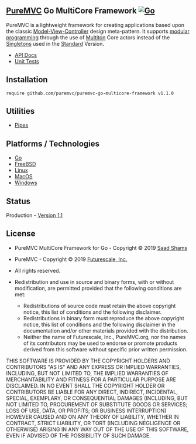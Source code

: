 ## [PureMVC](http://puremvc.github.com/) Go MultiCore Framework [![Go](https://github.com/PureMVC/puremvc-go-multicore-framework/actions/workflows/go.yml/badge.svg)](https://github.com/PureMVC/puremvc-go-multicore-framework/actions/workflows/go.yml)

PureMVC is a lightweight framework for creating applications based upon the classic [Model-View-Controller](http://en.wikipedia.org/wiki/Model-view-controller) design meta-pattern. It supports [modular programming](http://en.wikipedia.org/wiki/Modular_programming) through the use of [Multiton](http://en.wikipedia.org/wiki/Multiton) Core actors instead of the [Singletons](http://en.wikipedia.org/wiki/Singleton_pattern) used in the [Standard](https://github.com/PureMVC/puremvc-go-standard-framework/wiki) Version.

* [API Docs](https://godoc.org/github.com/PureMVC/puremvc-go-multicore-framework)
* [Unit Tests](http://puremvc.org/pages/images/screenshots/PureMVC-Shot-Go-Multicore-UnitTests.png)

## Installation
```
require github.com/puremvc/puremvc-go-multicore-framework v1.1.0
```

## Utilities
* [Pipes](https://github.com/PureMVC/puremvc-go-util-pipes/wiki)

## Platforms / Technologies
* [Go](https://en.wikipedia.org/wiki/Go_(programming_language))
* [FreeBSD](https://en.wikipedia.org/wiki/FreeBSD)
* [Linux](https://en.wikipedia.org/wiki/Linux)
* [MacOS](https://en.wikipedia.org/wiki/MacOS)
* [Windows](https://en.wikipedia.org/wiki/Microsoft_Windows)

## Status
Production - [Version 1.1](https://github.com/PureMVC/puremvc-go-multicore-framework/blob/master/VERSION)

## License
* PureMVC MultiCore Framework for Go - Copyright © 2019 [Saad Shams](https://www.linkedin.com/in/muizz/)
* PureMVC - Copyright © 2019 [Futurescale, Inc.](http://futurescale.com/)
* All rights reserved.

* Redistribution and use in source and binary forms, with or without modification, are permitted provided that the following conditions are met:

  * Redistributions of source code must retain the above copyright notice, this list of conditions and the following disclaimer.
  * Redistributions in binary form must reproduce the above copyright notice, this list of conditions and the following disclaimer in the documentation and/or other materials provided with the distribution.
  * Neither the name of Futurescale, Inc., PureMVC.org, nor the names of its contributors may be used to endorse or promote products derived from this software without specific prior written permission.

THIS SOFTWARE IS PROVIDED BY THE COPYRIGHT HOLDERS AND CONTRIBUTORS "AS IS" AND ANY EXPRESS OR IMPLIED WARRANTIES, INCLUDING, BUT NOT LIMITED TO, THE IMPLIED WARRANTIES OF MERCHANTABILITY AND FITNESS FOR A PARTICULAR PURPOSE ARE DISCLAIMED. IN NO EVENT SHALL THE COPYRIGHT HOLDER OR CONTRIBUTORS BE LIABLE FOR ANY DIRECT, INDIRECT, INCIDENTAL, SPECIAL, EXEMPLARY, OR CONSEQUENTIAL DAMAGES (INCLUDING, BUT NOT LIMITED TO, PROCUREMENT OF SUBSTITUTE GOODS OR SERVICES; LOSS OF USE, DATA, OR PROFITS; OR BUSINESS INTERRUPTION) HOWEVER CAUSED AND ON ANY THEORY OF LIABILITY, WHETHER IN CONTRACT, STRICT LIABILITY, OR TORT (INCLUDING NEGLIGENCE OR OTHERWISE) ARISING IN ANY WAY OUT OF THE USE OF THIS SOFTWARE, EVEN IF ADVISED OF THE POSSIBILITY OF SUCH DAMAGE.
